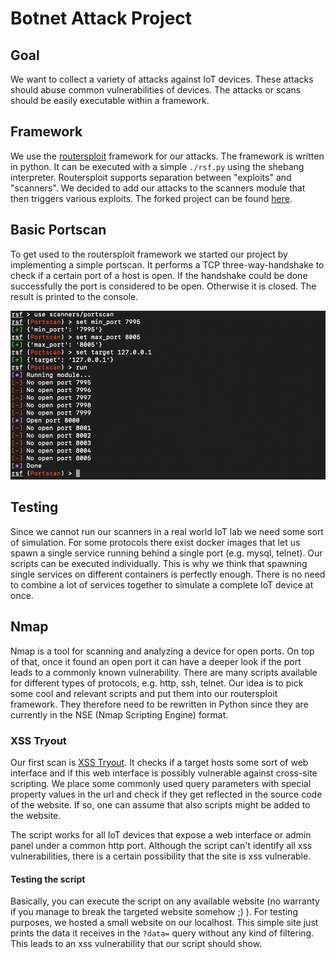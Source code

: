 # Botnet Attack Project

## Goal

We want to collect a variety of attacks against IoT devices. These attacks should abuse common vulnerabilities of devices. The attacks or scans should be easily executable within a framework.

## Framework

We use the [routersploit](https://github.com/gh0stsec/routersploit) framework for our attacks.
The framework is written in python. It can be executed with a simple `./rsf.py` using the shebang interpreter.
Routersploit supports separation between "exploits" and "scanners". We decided to add our attacks to the scanners module that then triggers various exploits. The forked project can be found [here](https://github.com/Toberd/routersploit).

## Basic Portscan

To get used to the routersploit framework we started our project by implementing a simple portscan.
It performs a TCP three-way-handshake to check if a certain port of a host is open. If the handshake could be done successfully the port is considered to be open. Otherwise it is closed. The result is printed to the console.

<img src="demo_portscan.jpg" width="600px" alt="Demo">

## Testing

Since we cannot run our scanners in a real world IoT lab we need some sort of simulation.
For some protocols there exist docker images that let us spawn a single service running behind a single port (e.g. mysql, telnet).
Our scripts can be executed individually. This is why we think that spawning single services on different containers is perfectly enough. There is no need to combine a lot of services together to simulate a complete IoT device at once.

## Nmap

Nmap is a tool for scanning and analyzing a device for open ports. On top of that, once it found an open port it can have a deeper look if the port leads to a commonly known vulnerability.
There are many scripts available for different types of protocols, e.g. http, ssh, telnet.
Our idea is to pick some cool and relevant scripts and put them into our routersploit framework. They therefore need to be rewritten in Python since they are currently in the NSE (Nmap Scripting Engine) format.

### XSS Tryout

Our first scan is [XSS Tryout](https://github.com/Toberd/routersploit/blob/master/routersploit/modules/exploits/misc/generic/xss_tryout.py). It checks if a target hosts some sort of web interface and if this web interface is possibly vulnerable against cross-site scripting.
We place some commonly used query parameters with special property values in the url and check if they get reflected in the source code of the website.
If so, one can assume that also scripts might be added to the website.

The script works for all IoT devices that expose a web interface or admin panel under a common http port. Although the script can't identify all xss vulnerabilities, there is a certain possibility that the site is xss vulnerable.

#### Testing the script

Basically, you can execute the script on any available website (no warranty if you manage to break the targeted website somehow ;) ).
For testing purposes, we hosted a small website on our localhost. This simple site just prints the data it receives in the `?data=` query without any kind of filtering.
This leads to an xss vulnerability that our script should show.